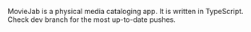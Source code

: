 MovieJab is a physical media cataloging app. It is written in TypeScript. Check dev branch for the most up-to-date pushes. 
